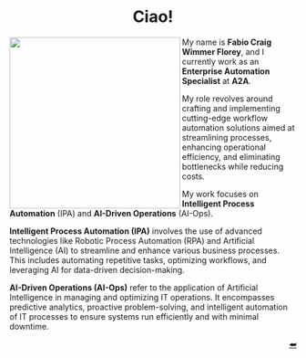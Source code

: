 <a name="readme-header"></a>

<!---
=============================================================================
Project
=============================================================================
README
-----------------------------------------------------------------------------
Summary of the project, including its purpose and how to use it.

:Authors: Fabio Craig Wimmer Florey <fabioflorey@icloud.com>
:Version: 0.0.1
:License: MIT-0
--->


<div align="center">
  <!-- <img alt="logo" src="./branding/logo.png"></img> -->
  <h1>Ciao!</h1>
</div>

<img src="https://img3.gelbooru.com//images/87/d7/87d72df276757f693d414b1f3f282222.png" height=300 align="left" >

My name is **Fabio Craig Wimmer Florey**, and I currently work as an **Enterprise Automation Specialist** at **A2A**.

My role revolves around crafting and implementing cutting-edge workflow automation solutions aimed at streamlining processes, enhancing operational efficiency, and eliminating bottlenecks while reducing costs.

My work focuses on **Intelligent Process Automation** (IPA) and **AI-Driven Operations** (AI-Ops). 

**Intelligent Process Automation (IPA)** involves the use of advanced technologies like Robotic Process Automation (RPA) and Artificial Intelligence (AI) to streamline and enhance various business processes. This includes automating repetitive tasks, optimizing workflows, and leveraging AI for data-driven decision-making.

**AI-Driven Operations (AI-Ops)** refer to the application of Artificial Intelligence in managing and optimizing IT operations. It encompasses predictive analytics, proactive problem-solving, and intelligent automation of IT processes to ensure systems run efficiently and with minimal downtime.




<p align="right"><a href="#readme-header">⮨</a></p>

